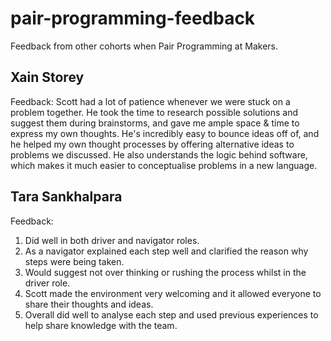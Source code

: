 # pair-programming-feedback
Feedback from other cohorts when Pair Programming at Makers. 

## Xain Storey

Feedback: Scott had a lot of patience whenever we were stuck on a problem together. He took the time to research possible solutions and suggest them during brainstorms, and gave me ample space & time to express my own thoughts. He's incredibly easy to bounce ideas off of, and he helped my own thought processes by offering alternative ideas to problems we discussed. He also understands the logic behind software, which makes it much easier to conceptualise problems in a new language.

## Tara Sankhalpara

Feedback:
1. Did well in both driver and navigator roles.
2. As a navigator explained each step well and clarified the reason why steps were being taken.
3. Would suggest not over thinking or rushing the process whilst in the driver role.
4. Scott made the environment very welcoming and it allowed everyone to share their thoughts and ideas.
5. Overall did well to analyse each step and used previous experiences to help share knowledge with the team.
